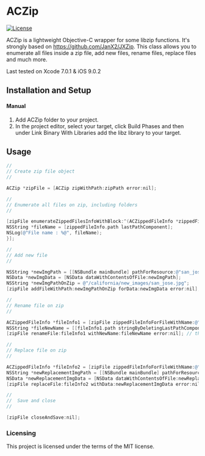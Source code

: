 # ACZip
[![License](http://img.shields.io/badge/license-MIT-lightgrey.svg?style=flat
)](http://mit-license.org)

ACZip is a lightweight Objective-C wrapper for some libzip functions. It's strongly based on https://github.com/JanX2/JXZip. This class allows you to enumerate all files inside a zip file, add new files, rename files, replace files and much more.

Last tested on Xcode 7.0.1 & iOS 9.0.2

## Installation and Setup

#### Manual
1. Add ACZip folder to your project.
2. In the project editor, select your target, click Build Phases and then under Link Binary With Libraries add the libz library to your target.

## Usage
```objective-c
//
// Create zip file object
//

ACZip *zipFile = [ACZip zipWithPath:zipPath error:nil];

//
// Enumerate all files on zip, including folders
//

[zipFile enumerateZippedFilesInfoWithBlock:^(ACZippedFileInfo *zippedFileInfo, BOOL *stop) {
NSString *fileName = [zippedFileInfo.path lastPathComponent];
NSLog(@"File name : %@", fileName);
}];

//
// Add new file
//

NSString *newImgPath = [[NSBundle mainBundle] pathForResource:@"san_jose" ofType:@"jpg"];
NSData *newImgData = [NSData dataWithContentsOfFile:newImgPath];
NSString *newImgPathOnZip = @"/california/new_images/san_jose.jpg";
[zipFile addFileWithPath:newImgPathOnZip forData:newImgData error:nil];

//
// Rename file on zip
//

ACZippedFileInfo *fileInfo1 = [zipFile zippedFileInfoForFileWithName:@"los_angeles.jpg"]; // get file info by its name
NSString *fileNewName = [[fileInfo1.path stringByDeletingLastPathComponent] stringByAppendingPathComponent:@"los_angeles_ca.jpg"];
[zipFile renameFile:fileInfo1 withNewName:fileNewName error:nil]; // the name takes into account the whole path

//
// Replace file on zip
//

ACZippedFileInfo *fileInfo2 = [zipFile zippedFileInfoForFileWithName:@"sacramento.jpg"]; // get file info by its name
NSString *newReplacementImgPath = [[NSBundle mainBundle] pathForResource:@"sacramento_new_img" ofType:@"jpg"];
NSData *newReplacementImgData = [NSData dataWithContentsOfFile:newReplacementImgPath];
[zipFile replaceFile:fileInfo2 withData:newReplacementImgData error:nil];

//
//  Save and close
//

[zipFile closeAndSave:nil];
```

### Licensing
This project is licensed under the terms of the MIT license.
